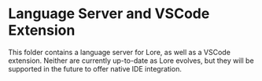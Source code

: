 # Language Server and VSCode Extension

This folder contains a language server for Lore, as well as a VSCode extension. Neither are currently up-to-date as Lore evolves, but they will be supported in the future to offer native IDE integration.
